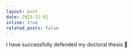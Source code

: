 ```yaml
---
layout: post
date: 2023-12-01
inline: true
related_posts: false
---
```


I have successfully defended my doctoral thesis 🥳
